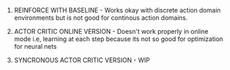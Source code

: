 1) REINFORCE WITH BASELINE - Works okay with discrete action domain environments but is not good for continous action domains.
2) ACTOR CRITIC ONLINE VERSION - Doesn't work properly in online mode i.e, learning at each step because its not so good for optimization for neural nets
                                 
3) SYNCRONOUS ACTOR CRITIC VERSION - WIP
